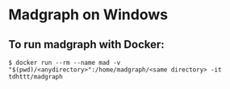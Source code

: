 # Madgraph on Windows
## To run madgraph with Docker:
```
$ docker run --rm --name mad -v "$(pwd)/<anydirectory>":/home/madgraph/<same directory> -it tdhttt/madgraph
```
